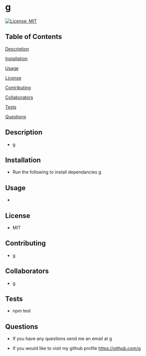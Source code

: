  # g


 [![License: MIT](https://img.shields.io/badge/License-MIT-yellow.svg)](https://opensource.org/licenses/MIT)


 ## Table of Contents

 [Description](#description)

 [Installation](#installation)
 
 [Usage](#usage)

 [License](#license)

 [Contributing](#contributing)

 [Collaborators](#collaborators)

 [Tests](#tests)

 [Questions](#questions)


 ## <a id="description"></a>Description

 * g


## <a id="installation"></a>Installation

 * Run the following to install dependancies g

## <a id="usage"></a>Usage

* 

## <a id="license"></a>License

* MIT

## <a id="contributing"></a>Contributing

* g

## <a id="collaborators"></a>Collaborators

* g

## <a id="tests"></a>Tests

* npm test

## <a id="questions"></a>Questions

* If you have any questions send me an email at g

* If you would like to visit my github profile https://github.com/g

